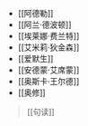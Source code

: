 - [[阿德勒]]
- [[阿兰·德波顿]]
- [[埃莱娜·费兰特]]
- [[艾米莉·狄金森]]
- [[爱默生]]
- [[安德蒙·艾席蒙]]
- [[奥斯卡·王尔德]]
- [[奥修]]

>[[句读]]
